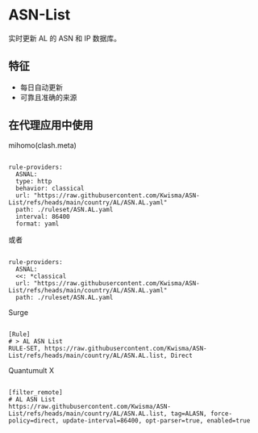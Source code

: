
# ASN-List
    
实时更新 AL 的 ASN 和 IP 数据库。
    
## 特征
    
- 每日自动更新
- 可靠且准确的来源
    
## 在代理应用中使用
    
mihomo(clash.meta)
   
<pre><code class="language-javascript">
rule-providers:
  ASNAL:
  type: http
  behavior: classical
  url: "https://raw.githubusercontent.com/Kwisma/ASN-List/refs/heads/main/country/AL/ASN.AL.yaml"
  path: ./ruleset/ASN.AL.yaml
  interval: 86400
  format: yaml
</code></pre>

或者

<pre><code class="language-javascript">
rule-providers:
  ASNAL:
  <<: *classical
  url: "https://raw.githubusercontent.com/Kwisma/ASN-List/refs/heads/main/country/AL/ASN.AL.yaml"
  path: ./ruleset/ASN.AL.yaml
</code></pre>
    
Surge
    
<pre><code class="language-javascript">
[Rule]
# > AL ASN List
RULE-SET, https://raw.githubusercontent.com/Kwisma/ASN-List/refs/heads/main/country/AL/ASN.AL.list, Direct
</code></pre>
    
Quantumult X
    
<pre><code class="language-javascript">
[filter_remote]
# AL ASN List
https://raw.githubusercontent.com/Kwisma/ASN-List/refs/heads/main/country/AL/ASN.AL.list, tag=ALASN, force-policy=direct, update-interval=86400, opt-parser=true, enabled=true
</code></pre>
